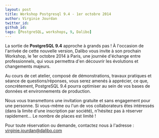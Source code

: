 ```yaml
---
layout: post
title: Workshop Postgresql 9.4 - 1er octobre 2014
author: Virginie Jourdan
twitter_id: 
github_id: 
tags: [PostgreSQL, workshops, 9, Dalibo]
---
```


La sortie de **PostgreSQL 9.4** approche à grands pas ! À l'occasion de l'arrivée de cette nouvelle version, Dalibo vous invite à son prochain Workshop, le 1er octobre 2014 à Paris, une journée d'échange entre professionnels, qui vous permettra d'en découvrir les évolutions et changements majeurs.




<!--MORE-->

Au cours de cet atelier, composé de démonstrations, travaux pratiques et séance de questions/réponses, vous serez amenés à apprécier, ce que, concrètement, PostgreSQL 9.4 pourra optimiser au sein de vos bases de données et environnements de production.

Nous vous transmettons une invitation gratuite et sans engagement pour une personne. Si vous-même ou l'un de vos collaborateurs êtes intéressés (dans la limite d'une inscription par société), n'hésitez pas à réserver rapidement… Le nombre de places est limité !

Pour toute réservation ou demande, contactez nous à l'adresse : virginie.jourdan@dalibo.com



